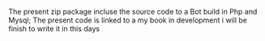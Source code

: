 The present zip package incluse the source code to a Bot build in Php and Mysql;
The present code is linked to a my book in development i will be finish to write it in this days
